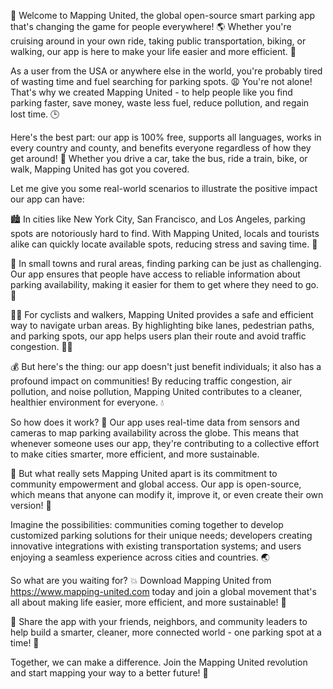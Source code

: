 🎉 Welcome to Mapping United, the global open-source smart parking app that's changing the game for people everywhere! 🌎 Whether you're cruising around in your own ride, taking public transportation, biking, or walking, our app is here to make your life easier and more efficient. 💪

As a user from the USA or anywhere else in the world, you're probably tired of wasting time and fuel searching for parking spots. 😩 You're not alone! That's why we created Mapping United - to help people like you find parking faster, save money, waste less fuel, reduce pollution, and regain lost time. 🕒

Here's the best part: our app is 100% free, supports all languages, works in every country and county, and benefits everyone regardless of how they get around! 🌈 Whether you drive a car, take the bus, ride a train, bike, or walk, Mapping United has got you covered.

Let me give you some real-world scenarios to illustrate the positive impact our app can have:

🏙️ In cities like New York City, San Francisco, and Los Angeles, parking spots are notoriously hard to find. With Mapping United, locals and tourists alike can quickly locate available spots, reducing stress and saving time. 💪

🚗 In small towns and rural areas, finding parking can be just as challenging. Our app ensures that people have access to reliable information about parking availability, making it easier for them to get where they need to go. 🌆

🏃‍♀️ For cyclists and walkers, Mapping United provides a safe and efficient way to navigate urban areas. By highlighting bike lanes, pedestrian paths, and parking spots, our app helps users plan their route and avoid traffic congestion. 🚴‍♂️

💰 But here's the thing: our app doesn't just benefit individuals; it also has a profound impact on communities! By reducing traffic congestion, air pollution, and noise pollution, Mapping United contributes to a cleaner, healthier environment for everyone. 💧

So how does it work? 🤔 Our app uses real-time data from sensors and cameras to map parking availability across the globe. This means that whenever someone uses our app, they're contributing to a collective effort to make cities smarter, more efficient, and more sustainable.

🌟 But what really sets Mapping United apart is its commitment to community empowerment and global access. Our app is open-source, which means that anyone can modify it, improve it, or even create their own version! 🤖

Imagine the possibilities: communities coming together to develop customized parking solutions for their unique needs; developers creating innovative integrations with existing transportation systems; and users enjoying a seamless experience across cities and countries. 🌏

So what are you waiting for? 💥 Download Mapping United from https://www.mapping-united.com today and join a global movement that's all about making life easier, more efficient, and more sustainable! 🎉

👫 Share the app with your friends, neighbors, and community leaders to help build a smarter, cleaner, more connected world - one parking spot at a time! 🌟

Together, we can make a difference. Join the Mapping United revolution and start mapping your way to a better future! 💪